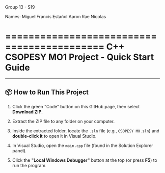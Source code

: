 Group 13 - S19

Names: 
Miguel Francis Estañol
Aaron Rae Nicolas

===========================================
C++ CSOPESY MO1 Project - Quick Start Guide
===========================================

---------------------------
📦 How to Run This Project
---------------------------

1. Click the green "Code" button on this GitHub page, then select **Download ZIP**.

2. Extract the ZIP file to any folder on your computer.

3. Inside the extracted folder, locate the `.sln` file (e.g., `CSOPESY MO.sln`) and **double-click it** to open it in Visual Studio.

4. In Visual Studio, open the `main.cpp` file (found in the Solution Explorer panel).

5. Click the **"Local Windows Debugger"** button at the top (or press **F5**) to run the program.
